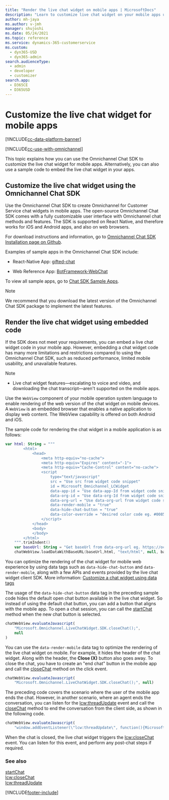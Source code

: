 ```yaml
---
title: "Render the live chat widget on mobile apps | MicrosoftDocs"
description: "Learn to customize live chat widget on your mobile apps using Omnichannel Chat SDK. Alternatively, embed widget code directly in your apps."
author: mh-jaya
ms.author: v-jmh
manager: shujoshi
ms.date: 05/24/2021
ms.topic: reference
ms.service: dynamics-365-customerservice
ms.custom: 
  - dyn365-USD
  - dyn365-admin
search.audienceType: 
  - admin
  - developer
  - customizer
search.app: 
  - D365CE
  - D365USD
---
```


# Customize the live chat widget for mobile apps

[!INCLUDE[cc-data-platform-banner](../includes/cc-data-platform-banner.md)]

[!INCLUDE[cc-use-with-omnichannel](../includes/cc-use-with-omnichannel.md)]

This topic explains how you can use the Omnichannel Chat SDK to customize the live chat widget for mobile apps. Alternatively, you can also use a sample code to embed the live chat widget in your apps.

## Customize the live chat widget using the Omnichannel Chat SDK

Use the Omnichannel Chat SDK to create Omnichannel for Customer Service chat widgets in mobile apps. The open-source Omnichannel Chat SDK comes with a fully customizable user interface with Omnichannel chat methods and features. The SDK is supported on React Native, and therefore works for iOS and Android apps, and also on web browsers.

For download instructions and information, go to [Omnichannel Chat SDK Installation page on Github](https://github.com/microsoft/omnichannel-chat-sdk#installation).

Examples of sample apps in the Omnichannel Chat SDK include:

- React-Native App: [gifted-chat](https://github.com/FaridSafi/react-native-gifted-chat)

- Web Reference App: [BotFramework-WebChat](https://github.com/microsoft/BotFramework-WebChat)

To view all sample apps, go to [Chat SDK Sample Apps](https://github.com/microsoft/omnichannel-chat-sdk/tree/main/samples).

> [!NOTE]
> We recommend that you download the latest version of the Omnichannel Chat SDK package to implement the latest features.

## Render the live chat widget using embedded code

If the SDK does not meet your requirements, you can embed a live chat widget code in your mobile app. However, embedding a chat widget code has many more limitations and restrictions compared to using the Omnichannel Chat SDK, such as reduced performance, limited mobile usability, and unavailable features.

> [!NOTE]
> - Live chat widget features&mdash;escalating to voice and video, and downloading the chat transcript&mdash;aren't supported on the mobile apps.

Use the `WebView` component of your mobile operation system language to enable rendering of the web version of the chat widget on mobile devices. A `WebView` is an embedded browser that enables a native application to display web content. The WebView capability is offered on both Android and iOS.

The sample code for rendering the chat widget in a mobile application is as follows:

```kotlin
var html: String = """
        <html>
            <head>
                <meta http-equiv="no-cache">
                <meta http-equiv="Expires" content="-1">
                <meta http-equiv="Cache-Control" content="no-cache">
                <script 
                    type="text/javascript"
                    src = "Use src from widget code snippet"
                    id = Microsoft_Omnichannel_LCWidget
                    data-app-id = "Use data-app-Id from widget code snippet"
                    data-org-id = "Use data-org-Id from widget code snippet"
                    data-org-url = "Use data-org-url from widget code snippet"
                    data-render-mobile = "true"
                    data-hide-chat-button = "true"
                    data-color-override = "desired color code eg. #008577">
                </script>
            </head>
            <body>
            </body>
        </html>
    """.trimIndent()
    var baseUrl: String = "Get baseUrl from data-org-url eg. https://oc-cdn-ocprod.azureedge.net"
    chatWebView.loadDataWithBaseURL(baseUrl,html, "text/html", null, baseUrl)
```

You can optimize the rendering of the chat widget for mobile web experience by using data tags such as `data-hide-chat-button` and `data-render-mobile`, along with a few APIs and events provided by the live chat widget client SDK. More information: [Customize a chat widget using data tags](customize-chat-widget.md)

The usage of the `data-hide-chat-button` data tag in the preceding sample code hides the default open chat button available in the live chat widget. So instead of using the default chat button, you can add a button that aligns with the mobile app. To open a chat session, you can call the [startChat](developer/reference/methods/startchat.md) method when the new chat button is selected.

```javascript
chatWebView.evaluateJavascript(
    "Microsoft.Omnichannel.LiveChatWidget.SDK.closeChat();",
    null
)
```

You can use the `data-render-mobile` data tag to optimize the rendering of the live chat widget on mobile. For example, it hides the header of the chat widget. Along with the header, the **Close (X)** button also goes away. To close the chat, you have to create an "end chat" button in the mobile app and call the [closeChat](developer/reference/methods/closechat.md) method on the click event.

```javascript
chatWebView.evaluateJavascript(
    "Microsoft.Omnichannel.LiveChatWidget.SDK.closeChat();", null)
```

The preceding code covers the scenario where the user of the mobile app ends the chat. However, in another scenario, where an agent ends the conversation, you can listen for the [lcw:threadUpdate](developer/reference/events/lcw-threadupdate.md) event and call the [closeChat](developer/reference/methods/closechat.md) method to end the conversation from the client side, as shown in the following code.

```javascript
chatWebView.evaluateJavascript(
    "window.addEventListener(\"lcw:threadUpdate\", function(){Microsoft.Omnichannel.LiveChatWidget.SDK.closeChat();})", null)
```

When the chat is closed, the live chat widget triggers the [lcw:closeChat](developer/reference/events/lcw-closechat.md) event. You can listen for this event, and perform any post-chat steps if required.

### See also

[startChat](developer/reference/methods/startchat.md)  
[lcw:closeChat](developer/reference/events/lcw-closechat.md)  
[lcw:threadUpdate](developer/reference/events/lcw-threadUpdate.md)  

[!INCLUDE[footer-include](../includes/footer-banner.md)]
